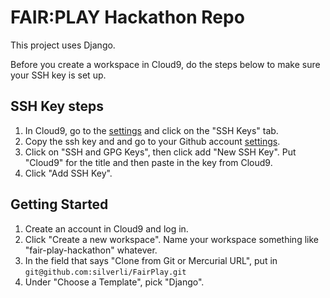 # FAIR:PLAY Hackathon Repo
This project uses Django.

Before you create a workspace in Cloud9, do the steps below to make sure your SSH key is set up.

## SSH Key steps
1. In Cloud9, go to the [settings](https://c9.io/account/settings) and click on the "SSH Keys" tab.
2. Copy the ssh key and and go to your Github account [settings](https://github.com/settings/profile).
3. Click on "SSH and GPG Keys", then click add "New SSH Key". Put "Cloud9" for the title and then paste in the key from Cloud9.
4. Click "Add SSH Key".

## Getting Started
1. Create an account in Cloud9 and log in.
2. Click "Create a new workspace". Name your workspace something like "fair-play-hackathon" whatever. 
3. In the field that says "Clone from Git or Mercurial URL", put in ```git@github.com:silverli/FairPlay.git```
4. Under "Choose a Template", pick "Django".
